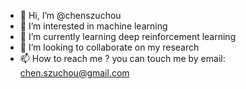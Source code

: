 - 👋 Hi, I’m @chenszuchou
- 👀 I’m interested in machine learning
- 🌱 I’m currently learning deep reinforcement learning
- 💞️ I’m looking to collaborate on my research
- 📫 How to reach me ? you can touch me by email: chen.szuchou@gmail.com

<!---
chenszuchou/chenszuchou is a ✨ special ✨ repository because its `README.md` (this file) appears on your GitHub profile.
You can click the Preview link to take a look at your changes.
--->
